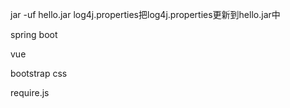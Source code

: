 
jar -uf hello.jar log4j.properties把log4j.properties更新到hello.jar中

spring boot

vue

bootstrap css

require.js
